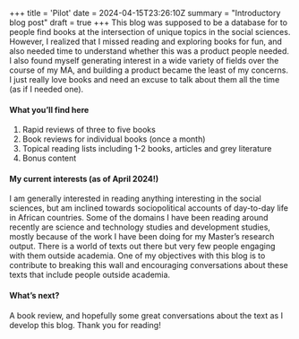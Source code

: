 +++
title = 'Pilot'
date = 2024-04-15T23:26:10Z
summary = "Introductory blog post"
draft = true
+++
This blog was supposed to be a database for to people find books at the intersection of unique topics in the social sciences. However, I realized that I missed reading and exploring books for fun, and also needed time to understand whether this was a product people needed. I also found myself generating interest in a wide variety of fields over the course of my MA, and building a product became the least of my concerns. I just really love books and need an excuse to talk about them all the time (as if I needed one).

#### What you’ll find here
1. Rapid reviews of three to five books 
2. Book reviews for individual books (once a month)
3. Topical reading lists including 1-2 books, articles and grey literature
4. Bonus content

#### My current interests (as of April 2024!)

I am generally interested in reading anything interesting in the social sciences, but am inclined towards sociopolitical accounts of day-to-day life in African countries. Some of the domains I have been reading around recently are science and technology studies and development studies, mostly because of the work I have been doing for my Master’s research output. There is a world of texts out there but very few people engaging with them outside academia. One of my objectives with this blog is to contribute to breaking this wall and encouraging conversations about these texts that include people outside academia.

#### What’s next?

A book review, and hopefully some great conversations about the text as I develop this blog. Thank you for reading!